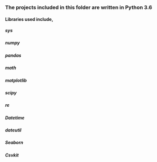 ### The projects included in this folder are written in Python 3.6
#### Libraries used include,
   ##### sys
   ##### numpy
   ##### pandas
   ##### math
   ##### matplotlib
   ##### scipy
   ##### re
   ##### Datetime
   ##### dateutil
   ##### Seaborn
   ##### Csvkit
